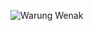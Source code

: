 ![Warung Wenak](https://github.com/ppatriciasy/warung-wenak/assets/90816223/3fdd292a-733f-4d3c-9e5f-38fe1367eab4)
